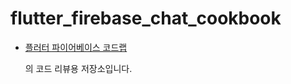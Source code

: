 # flutter_firebase_chat_cookbook



- [플러터 파이어베이스 코드랩](https://firebase.google.com/codelabs/firebase-get-to-know-flutter#0)

  의 코드 리뷰용 저장소입니다.

